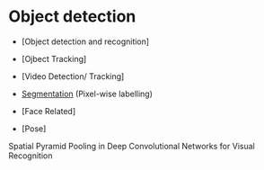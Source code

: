 # Object detection

* [Object detection and recognition]
* [Ojbect Tracking]
* [Video Detection/ Tracking]
* [Segmentation]() (Pixel-wise labelling)

* [Face Related]
* [Pose]

Spatial Pyramid Pooling in Deep Convolutional Networks for Visual Recognition